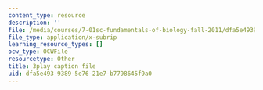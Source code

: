 ```yaml
---
content_type: resource
description: ''
file: /media/courses/7-01sc-fundamentals-of-biology-fall-2011/dfa5e49393895e7621e7b7798645f9a0_ojrj-UVh9N4.srt
file_type: application/x-subrip
learning_resource_types: []
ocw_type: OCWFile
resourcetype: Other
title: 3play caption file
uid: dfa5e493-9389-5e76-21e7-b7798645f9a0
---
```

